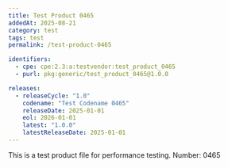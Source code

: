 ```yaml
---
title: Test Product 0465
addedAt: 2025-08-21
category: test
tags: test
permalink: /test-product-0465

identifiers:
  - cpe: cpe:2.3:a:testvendor:test_product_0465
  - purl: pkg:generic/test_product_0465@1.0.0

releases:
  - releaseCycle: "1.0"
    codename: "Test Codename 0465"
    releaseDate: 2025-01-01
    eol: 2026-01-01
    latest: "1.0.0"
    latestReleaseDate: 2025-01-01
---
```


This is a test product file for performance testing. Number: 0465

